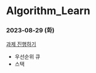 # Algorithm_Learn
### 2023-08-29 (화)
[과제 진행하기](https://school.programmers.co.kr/learn/courses/30/lessons/176962)
- 우선순위 큐
- 스택
